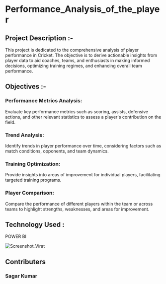 # Performance_Analysis_of_the_player

<h2> Project Description :-  </h2> <p>This project is dedicated to the comprehensive analysis of player performance in Cricket. The objective is to derive actionable insights from player data to aid coaches, teams, and enthusiasts in making informed decisions, optimizing training regimes, and enhancing overall team performance.</p>

<h2> Objectives :- </h2> 

<h3>Performance Metrics Analysis:</h3> Evaluate key performance metrics such as scoring, assists, defensive actions, and other relevant statistics to assess a player's contribution on the field.

<h3>Trend Analysis:</h3> Identify trends in player performance over time, considering factors such as match conditions, opponents, and team dynamics.

<h3>Training Optimization:</h3> Provide insights into areas of improvement for individual players, facilitating targeted training programs.

<h3> Player Comparison: </h3> Compare the performance of different players within the team or across teams to highlight strengths, weaknesses, and areas for improvement.

<h2> Technology Used : </h2>  POWER BI 

![Screenshot_Virat](https://github.com/Sagarkr27/Performance_Analysis/assets/152361322/540b7758-ddf4-46bc-bdf2-e72657229806)


<h2> Contributers</h2>

<h3> Sagar Kumar </h3>
